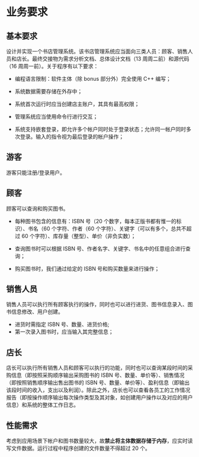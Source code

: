 # 业务要求

## 基本要求

设计并实现一个书店管理系统。该书店管理系统应当面向三类人员：顾客、销售人员和店长。最终交接物为需求分析文档、总体设计文档（13 周周二前）和源代码（16 周周一前）。关于程序有以下要求：

- 编程语言限制：软件主体（除 bonus 部分外）完全使用 C++ 编写；
- 系统数据需要存储在外存中；
- 系统首次运行时应当创建店主账户，其具有最高权限；
- 管理系统应当使用命令行进行交互；

- 系统支持嵌套登录，即允许多个帐户同时处于登录状态；允许同一帐户同时多次登录。输入的指令视为最后登录的帐户操作；

## 游客

游客只能注册/登录用户。

## 顾客

顾客可以查询和购买图书。

- 每种图书包含的信息有：ISBN 号（20 个数字，每本正版书都有惟一的标识）、书名（60 个字符、作者（60 个字符）、关键字（可以有多个，总共不超过 60 个字符）、库存量（整型）、单价（非负实数）；

- 查询图书时可以根据 ISBN 号、作者名字、关键字、书名中的任意组合进行查询；
- 购买图书时，我们通过给定的 ISBN 号和购买数量来进行操作；

## 销售人员

销售人员可以执行所有顾客执行的操作，同时也可以进行进货、图书信息录入、图书信息修改、用户创建。

- 进货时需指定 ISBN 号、数量、进货价格;
- 第一次录入图书时，应当输入其完整信息；

## 店长

店长可以执行所有销售人员和顾客可以执行的功能，同时也可以查询某段时间的采购信息（即按照采购顺序输出采购图书的 ISBN 号、数量、单价等）、销售情况（即按照销售顺序输出售出图书的 ISBN 号、数量、单价等）、盈利信息（即输出该段时间的收入，支出以及利润）。除此之外，店长也可以查看各员工的工作情况报告（即按操作顺序输出每次操作类型及其对象，如创建用户操作以及对应的用户信息）和系统的整体工作日志。

## 性能需求

考虑到应用场景下帐户和图书数量较大，故**禁止将主体数据存储于内存**，应实时读写文件数据。运行过程中程序创建的文件数量不得超过 20 个。
